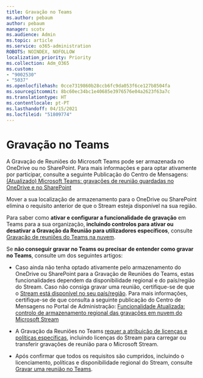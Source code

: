 ```yaml
---
title: Gravação no Teams
ms.author: pebaum
author: pebaum
manager: scotv
ms.audience: Admin
ms.topic: article
ms.service: o365-administration
ROBOTS: NOINDEX, NOFOLLOW
localization_priority: Priority
ms.collection: Adm_O365
ms.custom:
- "9002530"
- "5037"
ms.openlocfilehash: 0cce7319860b28ccb6fc9da053f6ce127b8504fa
ms.sourcegitcommit: 8bc60ec34bc1e40685e3976576e04a2623f63a7c
ms.translationtype: HT
ms.contentlocale: pt-PT
ms.lasthandoff: 04/15/2021
ms.locfileid: "51809774"
---
```

# <a name="recording-in-teams"></a>Gravação no Teams

A Gravação de Reuniões do Microsoft Teams pode ser armazenada no OneDrive ou no SharePoint. Para mais informações e para optar ativamente por participar, consulte a seguinte Publicação do Centro de Mensagens: [(Atualizado) Microsoft Teams: gravações de reunião guardadas no OneDrive e no SharePoint](https://portal.microsoft.com/Adminportal/Home?ref=MessageCenter&id=MC222640)

Mover a sua localização de armazenamento para o OneDrive ou SharePoint elimina o requisito anterior de que o Stream esteja disponível na sua região.

Para saber como **ativar e configurar a funcionalidade de gravação** em Teams para a sua organização, **incluindo controlos para ativar ou desativar a Gravação da Reunião para utilizadores específicos**, consulte [Gravação de reuniões do Teams na nuvem](https://docs.microsoft.com/microsoftteams/cloud-recording).

Se **não conseguir gravar no Teams ou precisar de entender como gravar no Teams**, consulte um dos seguintes artigos:

- Caso ainda não tenha optado ativamente pelo armazenamento do OneDrive ou SharePoint para a Gravação de Reuniões do Teams, estas funcionalidades dependem da disponibilidade regional e do país/região do Stream. Caso não consiga gravar uma reunião, certifique-se de que o [Stream está disponível no seu país/região](https://docs.microsoft.com/stream/faq#which-regions-does-microsoft-stream-host-my-data-in). Para mais informações, certifique-se de que consulta a seguinte publicação do Centro de Mensagens no Portal de Administração: [Funcionalidade Atualizada: controlo de armazenamento regional das gravações em nuvem do Microsoft Stream](https://admin.microsoft.com/AdminPortal/Home#/MessageCenter?id=MC214327)

- A Gravação da Reuniões no Teams [requer a atribuição de licenças e políticas específicas](https://docs.microsoft.com/microsoftteams/cloud-recording#prerequisites-for-teams-cloud-meeting-recording), incluindo licenças do Stream para carregar ou transferir gravações de reunião para o Microsoft Stream.

- Após confirmar que todos os requisitos são cumpridos, incluindo o licenciamento, políticas e disponibilidade regional do Stream, consulte [Gravar uma reunião no Teams](https://support.office.com/article/34dfbe7f-b07d-4a27-b4c6-de62f1348c24).
